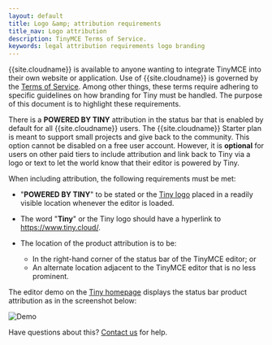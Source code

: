 ```yaml
---
layout: default
title: Logo &amp; attribution requirements
title_nav: Logo attribution
description: TinyMCE Terms of Service.
keywords: legal attribution requirements logo branding
---
```

{{site.cloudname}} is available to anyone wanting to integrate TinyMCE into their own website or application. Use of {{site.cloudname}} is governed by the [Terms of Service](https://about.tiny.cloud/legal/tiny-cloud-services-subscription-agreement/). Among other things, these terms require adhering to specific guidelines on how branding for Tiny must be handled. The purpose of this document is to highlight these requirements.

There is a **POWERED BY TINY** attribution in the status bar that is enabled by default for all {{site.cloudname}} users. The {{site.cloudname}} Starter plan is meant to support small projects and give back to the community. This option cannot be disabled on a free user account. However, it is **optional** for users on other paid tiers to include attribution and link back to Tiny via a logo or text to let the world know that their editor is powered by Tiny.

When including attribution, the following requirements must be met:

* "**POWERED BY TINY**" to be stated or the [Tiny logo](https://www.tiny.cloud/guidelines/#logo) placed in a readily visible location whenever the editor is loaded.
* The word "**Tiny**" or the Tiny logo should have a hyperlink to https://www.tiny.cloud/.
* The location of the product attribution is to be:

  * In the right-hand corner of the status bar of the TinyMCE editor; or
  * An alternate location adjacent to the TinyMCE editor that is no less prominent.

The editor demo on the [Tiny homepage](https://www.tiny.cloud/) displays the status bar product attribution as in the screenshot below:

![Demo]({{site.baseurl}}/images/screenshot-tiny-editor.png)

Have questions about this? [Contact us](https://www.tiny.cloud/contact/) for help.
